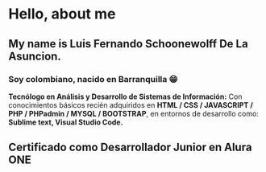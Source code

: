 # Hello, about me
## My name is Luis Fernando Schoonewolff De La Asuncion. 
### Soy colombiano, nacido en Barranquilla 😁

**Tecnólogo en Análisis y Desarrollo de Sistemas de Información:** Con conocimientos básicos recién adquiridos en **HTML / CSS / JAVASCRIPT / PHP / PHPadmin / MYSQL / BOOTSTRAP**, en entornos de desarrollo como: **Sublime text, Visual Studio Code.**
## Certificado como Desarrollador Junior en Alura ONE
